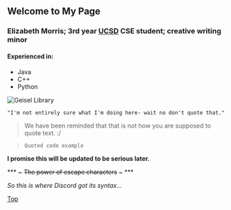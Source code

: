 ## Welcome to My Page

### Elizabeth Morris; 3rd year [UCSD](https://www.ucsd.edu/) CSE student; creative writing minor

#### Experienced in:
- Java
- C++
- Python

![Geisel Library](https://cdn.theculturetrip.com/wp-content/uploads/2017/06/geisel-library-1024x764.jpg "Geisel Library")

```markdown
"I'm not entirely sure what I'm doing here- wait no don't quote that."
```

> We have been reminded that that is not how you are supposed to quote text.
> :/

> `Quoted code example`

**I promise this will be updated to be serious later.**

\*\*\* \~ ~~The power of escape characters~~ \~ \*\*\*

*So this is where Discord got its syntax...*

[Top](https://github.com/emmorris1100/emmorris.github.io/blob/gh-pages/index.md#welcome-to-my-page)

<!-- ## Welcome to GitHub Pages

You can use the [editor on GitHub](https://github.com/emmorris1100/emmorris.github.io/edit/gh-pages/index.md) to maintain and preview the content for your website in Markdown files.

Whenever you commit to this repository, GitHub Pages will run [Jekyll](https://jekyllrb.com/) to rebuild the pages in your site, from the content in your Markdown files.

### Markdown

Markdown is a lightweight and easy-to-use syntax for styling your writing. It includes conventions for

```markdown
Syntax highlighted code block

# Header 1
## Header 2
### Header 3

- Bulleted
- List

1. Numbered
2. List

**Bold** and _Italic_ and `Code` text

[Link](url) and ![Image](src)
```

For more details see [GitHub Flavored Markdown](https://guides.github.com/features/mastering-markdown/).

### Jekyll Themes

Your Pages site will use the layout and styles from the Jekyll theme you have selected in your [repository settings](https://github.com/emmorris1100/emmorris.github.io/settings). The name of this theme is saved in the Jekyll `_config.yml` configuration file.

### Support or Contact

Having trouble with Pages? Check out our [documentation](https://docs.github.com/categories/github-pages-basics/) or [contact support](https://github.com/contact) and we’ll help you sort it out. -->
